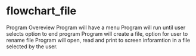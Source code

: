 # flowchart_file
Program Overeview  Program will have a menu  Program will run until user selects option to end program  Program will create a file, option for user to rename file  Program will open, read and print to screen inforamtion in a file selected by the user.   
